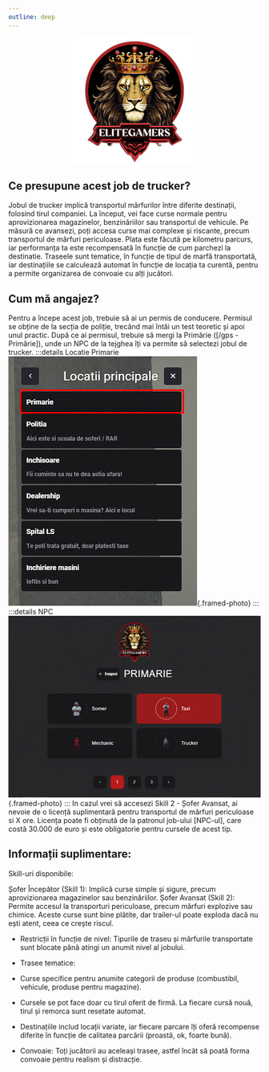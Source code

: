 ```yaml
---
outline: deep
---
```

<img src="../public/elitegamers.png" alt="pozaRegulament" width="256" height="256" style="display: block; margin: 0px auto; border-radius: 1%; border-radius: 5%;">

## Ce presupune acest job de trucker?
Jobul de trucker implică transportul mărfurilor între diferite destinații, folosind tirul companiei. La început, vei face curse normale pentru aprovizionarea magazinelor, benzinăriilor sau transportul de vehicule. Pe măsură ce avansezi, poți accesa curse mai complexe și riscante, precum transportul de mărfuri periculoase. Plata este făcută pe kilometru parcurs, iar performanța ta este recompensată în funcție de cum parchezi la destinatie.
Traseele sunt tematice, în funcție de tipul de marfă transportată, iar destinațiile se calculează automat în funcție de locația ta curentă, pentru a permite organizarea de convoaie cu alți jucători.

## Cum mă angajez?
Pentru a începe acest job, trebuie să ai un permis de conducere. Permisul se obține de la secția de poliție, trecând mai întâi un test teoretic și apoi unul practic. După ce ai permisul, trebuie să mergi la Primărie ([/gps - Primărie]), unde un NPC de la tejghea îți va permite să selectezi jobul de trucker.
:::details Locatie Primarie
![](../public/joburi/gps.png){.framed-photo}
:::
:::details NPC
![](../public/joburi/primarie.png){.framed-photo}
:::
In cazul vrei să accesezi Skill 2 - Șofer Avansat, ai nevoie de o licență suplimentară pentru transportul de mărfuri periculoase si X ore. Licența poate fi obținută de la patronul job-ului [NPC-ul], care costă 30.000 de euro și este obligatorie pentru cursele de acest tip.

## Informații suplimentare:
Skill-uri disponibile:

Șofer Începător (Skill 1): Implică curse simple și sigure, precum aprovizionarea magazinelor sau benzinăriilor.
Șofer Avansat (Skill 2): Permite accesul la transporturi periculoase, precum mărfuri explozive sau chimice. Aceste curse sunt bine plătite, dar trailer-ul poate exploda dacă nu ești atent, ceea ce crește riscul.

- Restricții în funcție de nivel:
 Tipurile de traseu și mărfurile transportate sunt blocate până atingi un anumit nivel al jobului.

- Trasee tematice:
- Curse specifice pentru anumite categorii de produse (combustibil, vehicule, produse pentru magazine).
- Cursele se pot face doar cu tirul oferit de firmă. La fiecare cursă nouă, tirul și remorca sunt resetate automat.
- Destinațiile includ locații variate, iar fiecare parcare îți oferă recompense diferite în funcție de calitatea parcării (proastă, ok, foarte bună).

- Convoaie:
Toți jucătorii au aceleași trasee, astfel încât să poată forma convoaie pentru realism și distracție.
